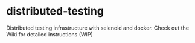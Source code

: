 # distributed-testing
Distributed testing infrastructure with selenoid and docker.
Check out the Wiki for detailed instructions (WIP)
